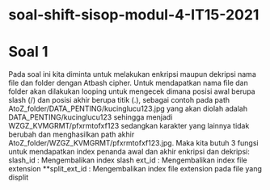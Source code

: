 # soal-shift-sisop-modul-4-IT15-2021

# Soal 1
Pada soal ini kita diminta untuk melakukan enkripsi maupun dekripsi nama file dan folder dengan Atbash cipher. Untuk mendapatkan nama file dan folder akan dilakukan looping untuk mengecek dimana posisi awal berupa slash (/) dan posisi akhir berupa titik (.), sebagai contoh pada path AtoZ_folder/DATA_PENTING/kucinglucu123.jpg yang akan diolah adalah DATA_PENTING/kucinglucu123 sehingga menjadi WZGZ_KVMGRMT/pfxrmtofxf123 sedangkan karakter yang lainnya tidak berubah dan menghasilkan path akhir AtoZ_folder/WZGZ_KVMGRMT/pfxrmtofxf123.jpg. Maka kita butuh 3 fungsi untuk mendapatkan index penanda awal dan akhir enkripsi dan dekripsi:
slash_id : Mengembalikan index slash
ext_id : Mengembalikan index file extension
**split_ext_id : Mengembalikan index file extension pada file yang displit
